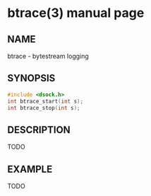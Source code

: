 # btrace(3) manual page

## NAME

btrace - bytestream logging

## SYNOPSIS

```c
#include <dsock.h>
int btrace_start(int s);
int btrace_stop(int s);
```

## DESCRIPTION

TODO

## EXAMPLE

TODO

